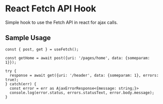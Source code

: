# React Fetch API Hook
Simple hook to use the Fetch API in react for ajax calls.

## Sample Usage
```
const { post, get } = useFetch();

const getHome = await post({uri: '/pages/home', data: {someparam: 1}});

try {
  response = await get({uri: '/header', data: {someparam: 1}, errors: true);
} catch(err) {
  const error = err as AjaxErrorResponse<{message: string;}>
  console.log(error.status, errors.statusText, error.body.message);
}
```
